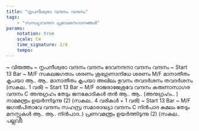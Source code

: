 ```yaml
---
title: "നൃപനീശ്വരാ വന്ദനം വന്ദനം"
tags:
    - "സന്ധ്യാവന്ദന പ്രവേശനഗാനങ്ങൾ"
params:
    notation: true
    scale: Cm
    time_signature: 2/4
    tempo: 
---
```


~ വിരുത്തം ~
നൃപനീശ്വരാ വന്ദനം വന്ദനം
ദേവനന്ദനാ വന്ദനം വന്ദനം
~ Start 13 Bar ~
M/F
സകലജഗതാം ശരണം
ശുഭഗുണാനിധേ ശരണം
M/F
മാനാതീതം കൃപയാ ആ.. ആ..
മാനാതീതം കൃപയാ
അഖിലം ഭുവനം തവദർശനം തവദർശനം
(സകല.. 1 വരി)
~ Start 13 Bar ~
M/F
രാജരാജേശുവേ വന്ദനം
കരുണാസാഗര വന്ദനം
C
അനുഗ്രഹം തേടും ജനകോടികൾ തൻ ആ.. ആ.. (അനുഗ്രഹം.. )
നാമമന്ത്രം ഉയർന്നിടുന്നു (2)
(സകല.. 4 വരികൾ + 1 വരി)
~ Start 13 Bar ~
M/F
ജഗൽപിതാവേ വന്ദനം
സഹസ്ര സമാരാദ്ധ്യാ വന്ദനം
C
നിൻപാദ കമലം തേടും മനസ്സുകൾ ആ.. ആ.. നിൻപാദ..)
പ്രണവമന്ത്രം ഉയർത്തിടുന്നു (2)
(സകല.. പല്ലവി)
